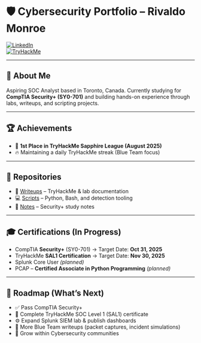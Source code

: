 # 🛡️ Cybersecurity Portfolio – Rivaldo Monroe  

[![LinkedIn](https://img.shields.io/badge/LinkedIn-Profile-blue?logo=linkedin)](https://www.linkedin.com/in/rivaldough)  
[![TryHackMe](https://img.shields.io/badge/TryHackMe-Profile-red?logo=tryhackme)](https://tryhackme.com/p/rivaldough)  

---

## 👋 About Me  
Aspiring SOC Analyst based in Toronto, Canada. Currently studying for **CompTIA Security+ (SY0-701)** and building hands-on experience through labs, writeups, and scripting projects.  

---

## 🏆 Achievements  
- 🥇 **1st Place in TryHackMe Sapphire League (August 2025)**  
- 🔥 Maintaining a daily TryHackMe streak (Blue Team focus)  

---

## 📂 Repositories  
- 📘 [Writeups](https://github.com/rivaldough/cybersecurity-journey/tree/main/writeups) – TryHackMe & lab documentation  
- 💻 [Scripts](https://github.com/rivaldough/cybersecurity-journey/tree/main/scripts) – Python, Bash, and detection tooling  
- 📘 [Notes](https://github.com/rivaldough/cybersecurity-journey/tree/main/notes) – Security+ study notes 

---

## 🎓 Certifications (In Progress)  
- CompTIA **Security+** (SY0-701) → Target Date: **Oct 31, 2025**
- TryHackMe **SAL1 Certification** → Target Date: **Nov 30, 2025**  
- Splunk Core User *(planned)*
- PCAP – **Certified Associate in Python Programming** *(planned)*  

---

## 🔮 Roadmap (What’s Next)  
- ✅ Pass CompTIA Security+
- 🏅 Complete TryHackMe SOC Level 1 (SAL1) certificate
- ⚙️ Expand Splunk SIEM lab & publish dashboards  
- 📑 More Blue Team writeups (packet captures, incident simulations)  
- 🤝 Grow within Cybersecurity communities
